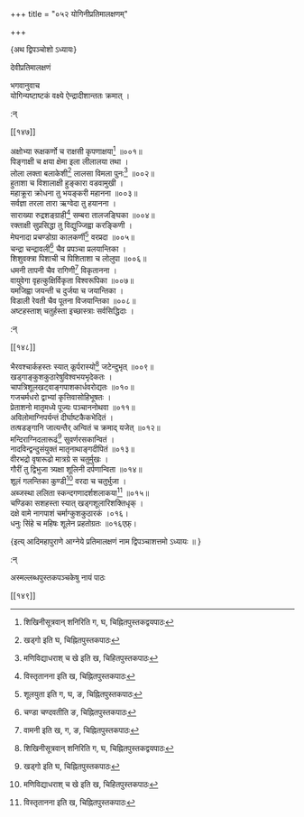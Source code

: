 +++
title = "०५२ योगिनीप्रतिमालक्षणम्"

+++

\{अथ द्विपञ्चोशो ऽध्यायः\}

देवीप्रतिमालक्षणं  
    
भगवानुवाच  
योगिन्यष्टाष्टकं वक्ष्ये ऐन्द्रादीशान्ततः क्रमात्   ।  
    
:न्  
    
[^१]: शिखिनीसूत्रवान् शनिरिति ग, घ, चिह्नितपुस्तकद्वयपाठः  
    
[^२]: खड्गो इति घ, चिह्नितपुस्तकपाठः  
    
[^३]: मणिविद्याधराश् च खे इति ख, चिहितपुस्तकपाठः  
    
[^४]: विस्तृतानना इति ख, चिह्नितपुस्तकपाठः  
    
[^५]: शूलयुता इति ग, घ, ङ, चिह्नितपुस्तकपाठः  

[[१४७]]
    
अक्षोभ्या रूक्षकर्णो च राक्षसी कृपणाक्षया[^१]   ॥००१॥  
पिङ्गाक्षी च क्षया क्षेमा इला लीलालया तथा   ।  
लोला लक्ता बलाकेशी[^२] लालसा विमला पुनः[^३] ॥००२॥  
हुताशा च विशालाक्षी हुङ्कारा वडवामुखी   ।  
महाक्रूरा क्रोधना तु भयङ्करी महानना ॥००३॥  
सर्वज्ञा तरला तारा ऋग्वेदा तु हयानना ।  
साराख्या रुद्रशङ्ग्राही[^४] सम्बरा तालजङ्घिका   ॥००४॥  
रक्ताक्षी सुप्रसिद्धा तु विद्युज्जिह्वा करङ्किणी ।  
मेघनादा प्रचण्डोग्रा कालकर्णी[^५] वरप्रदा ॥००५॥  
चन्द्रा चन्द्रावली[^६] चैव प्रपञ्चा प्रलयान्तिका ।  
शिशुवक्त्रा पिशाची च पिशिताशा च लोलुपा ॥००६॥  
धमनी तापनी चैव रागिणी[^७] विकृतानना ।  
वायुवेगा वृहत्कुक्षिर्विकृता विश्वरूपिका ॥००७॥  
यमजिह्वा जयन्ती च दुर्जया च जयान्तिका ।  
विडाली रेवती चैव पूतना विजयान्तिका ॥००८॥  
अष्टहस्ताश् चतुर्हस्ता इच्छास्त्राः सर्वसिद्धिदाः   ।  
    
:न्  
    
[^१]: क्षपणा क्षमा इति ख, चिह्नितपुस्तकपाठः । क्षपणा  
क्षपा इति ग, घ, चिह्नितपुस्तकद्वयकपाठः  
    
[^२]: लोला रक्ता च लोकेशो इति ग, घ, ङ, चिह्निअपुस्तकत्रयपाठः  
    
[^३]: विमला तत इति ग, घ, चिह्नितपुस्तकद्वयपाठः  
    
[^४]: रससङ्ग्राही इति ख, चिह्नितपुस्तकपाठः । वसुसङ्ग्राही इति घ,  
चिह्नितपुस्तकपाठः  
    
[^५]: कालवर्णी इति ग, घ, चिह्नितपुस्तकद्वयपाठः  
    
[^६]: चण्डा चण्दवतीति ङ, चिह्नितपुस्तकपाठः  
    
[^७]: वामनी इति ख, ग, ङ, चिह्नितपुस्तकपाठः  

[[१४८]]
    
भैरवश्चार्कहस्तः स्यात् कूर्परास्यो[^१] जटेन्दुभृत्   ॥००९॥  
खड्गाङ्कुशकुठारेषुविश्वभयभृदेकतः   ।  
चापत्रिशूलखट्वाङ्गपाशकार्धवरोद्यतः ॥०१०॥  
गजचर्मधरो द्वाभ्यां कृत्तिवासोहिभूषतः ।  
प्रेताशनो मातृमध्ये पूज्यः पञ्चाननोथवा ॥०११॥  
अविलोमाग्निपर्यन्तं दीर्घाष्टकैकभेदितं ।  
तत्षडङ्गानि जात्यन्तैर् अन्वितं च क्रमाद् यजेत् ॥०१२॥  
मन्दिराग्निदलारूढं[^२] सुवर्णरसकान्वितं ।  
नादविन्द्वन्दुसंयुक्तं मातृनाथाङ्गदीपितं   ॥०१३॥  
वीरभद्रो वृषारूढो मात्रग्रे स चतुर्मुखः   ।  
गौरीं तु द्विभुजा त्र्यक्षा शूलिनी दर्पणान्विता   ॥०१४॥  
शूलं गलन्तिका कुण्डी[^३] वरदा च चतुर्भुजा ।  
अब्जस्था ललिता स्कन्दगणादर्शशलाकया[^४] ॥०१५॥  
चण्डिका सशहस्ता स्यात् खड्गशूलारिशक्तिधृक्   ।  
दक्षे वामे नागपाशं चर्माग्कुशकुठारकं   ।०१६।  
धनुः सिंहे च महिषः शूलेन प्रहतोग्रतः ॥०१६एफ़्।  
    
\{इत्य् आदिमहापुराणे आग्नेये प्रतिमालक्षणं नाम द्विपञ्चाशत्तमो ऽध्यायः ॥  }
    
:न्  
[^१]: दन्तुरास्य इति ख, घ, चिह्नितपुस्तकद्वयपाठः  
    
[^२]: मण्डलाग्निदलारूढमिति ङ, चिह्नितपुस्तकपाठः  
    
[^३]: शूलं गलन्ती कुण्डी चेति ख, चिह्नितपुस्तकपाठः  
    
[^४]: स्कन्दगणा दश विनायका इति ख, चिहिनितपुस्तकपाठः  
    
[^५]: अत्र चण्डिकादशहस्तेषु खड्गशूलारिशक्तिधृगिति युक्तः  
पाठः  
    
अस्मल्लब्धपुस्तकपञ्चकेषु नायं पाठः  

[[१४९]]
    